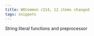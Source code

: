 ```yaml
---
title: WOCommon r214, 12 items changed
tags: snippets
---
```


String literal functions and preprocessor
